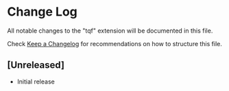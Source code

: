# Change Log

All notable changes to the "tqf" extension will be documented in this file.

Check [Keep a Changelog](http://keepachangelog.com/) for recommendations on how to structure this file.

## [Unreleased]

- Initial release